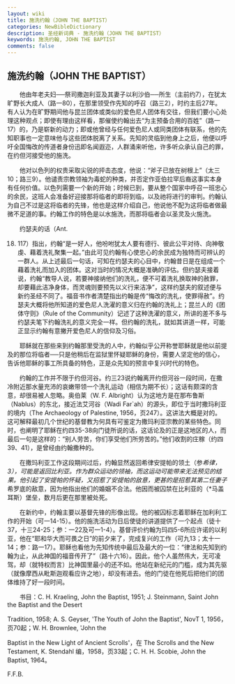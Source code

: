 ```yaml
---
layout: wiki
title: 施洗约翰（JOHN THE BAPTIST）
categories: NewBibleDictionary
description: 圣经新词典 - 施洗约翰（JOHN THE BAPTIST）
keywords: 施洗约翰, JOHN THE BAPTIST
comments: false
---
```


## 施洗约翰（JOHN THE BAPTIST）

　　他由年老夫妇──祭司撒迦利亚及其妻子以利沙伯──所生（主前约7），在犹太旷野长大成人（路一80），在那里领受作先知的呼召（路三2），时约主后27年。有人认为在旷野期间他与昆兰团体或类似的爱色尼人团体有交往，但我们要小心处理这种观点；即使有理由这样看，那催使约翰出去“为主预备合用的百姓”（路一17）的，乃是崭新的动力；即或他曾经与任何爱色尼人或同类团体有联系，他的先知职事也一定意味他与这些团体脱离了关系。先知的灵临到他身上之后，他便以呼吁全国悔改的传道者身份迅即名闻遐迩，人群涌来听他，许多听众承认自己的罪，在约但河接受他的施洗。

　　他对以色列的权贵采取尖锐的抨击态度，他说：“斧子已放在树根上”（太三10；路三9）。他谴责宗教领袖为毒蛇的种类，并否定作亚伯拉罕后裔这事实本身有任何价值。以色列需要一个新的开始；时候已到，要从整个国家中呼召一班忠心的余民，这班人会准备好迎接那将临者的即将到临，以及祂将进行的审判。约翰认为自己不过是这将临者的先锋，他也是这样介绍自己，他说他不配为这将临者做最微不足道的事。约翰工作的特色是以水施洗，而那将临者会以圣灵及火施洗。

　　约瑟夫的话（Ant.

18. 117）指出，约翰“是一好人，他吩咐犹太人要有德行、彼此公平对待、向神敬虔、藉着洗礼聚集一起。”由此可见约翰有心使忠心的余民成为独特而可辨认的一群人。从上述最后一句话，可知在约瑟夫的心目中，约翰昔日是在组成一个藉着洗礼而加入的团体。这对当时的情况大概是准确的评估。但约瑟夫接着说，约翰“教导人说，若要神接纳他们的洗礼，便不可着洗礼换取神的赦罪，却要藉此洁净身体，而灵魂则要预先以义行来洁净”，这样约瑟夫的叙述便与新约圣经不同了。福音书作者清楚指出约翰是传“悔改的洗礼，使罪得赦”。约瑟夫大概将他所知道的爱色尼人洗濯的意义归在约翰的洗礼上；昆兰人的《团体守则》（Rule of the Community）记述了这种洗濯的意义，所讲的差不多与约瑟夫笔下约翰洗礼的意义完全一样。但约翰的洗礼，就如其讲道一样，可能正显示约翰有意撇开爱色尼人的信仰及习俗。

　　耶稣就在那些来到约翰那里受洗的人中，约翰似乎公开称誉耶稣就是他以前提及的那位将临者──只是他稍后在监狱里怀疑耶稣的身份，需要人坚定他的信心，告诉他耶稣的事工所具备的特色，正是众先知的预言中复兴时代的特色。

　　约翰的工作并不限于约但河谷。约三23说约翰离开约但河谷一段时间，在撒冷附近那水量充沛的哀嫩带领一个洗礼运动（相信为期不长）；这话有颇深的含意，却很易被人忽略。奥伯莱（W. F. Albright）认为这地方是在那布鲁斯（Nablus）的东北，接近法艾河谷（Wadi Far`ah）的源头，即位于当时撒玛利亚的境内（The Archaeology of Palestine, 1956，页247）。这讲法大概是对的。这可解释最初几个世纪的基督教为何具有可鉴定为撒玛利亚宗教的某些特色。同时，也阐明了耶稣在约四35-38向门徒所说的话，这话论及的正是这地区的人，而最后一句是这样的：“别人劳苦，你们享受他们所劳苦的。”他们收割的庄稼（约四39、41），是曾经由约翰撒种的。

　　在撒玛利亚工作这段期间过后，约翰显然返回希律安提帕的领土（参*希律，3），可能是返回比利亚。作为群众运动的领袖，而这运动可能带来无法预见的结果。他引起了安提帕的怀疑，又招惹了安提帕的敌意，更甚的是招惹其第二任妻子*希罗底的敌意，因为他指出他们的婚姻不合法。他因而被囚禁在比利亚的（*马盖耳斯）堡垒，数月后更在那里被处死。

　　在新约中，约翰主要以基督先锋的形像出现。他的被囚标志着耶稣在加利利工作的开始（可一14-15）。他的施洗活动为日后使徒的讲道提供了一个起点（徒十37，十三24-25；参：一22及可一1-4）。基督评价约翰为玛四5-6所应许诺的以利亚，他在“耶和华大而可畏之日”的前夕来了，完成复兴的工作（可九13；太十一14；参：路一17）。耶稣也看他为先知传统中最后及最大的一位：“律法和先知到约翰为止，从此神国的福音传开了”（路十六16）。因此，他个人虽然伟大，无可凌驾，却（就特权而言）比神国里最小的还不如。他站在新纪元的门槛，成为其先驱（就像摩西从毗斯迦观看应许之地），却没有进去。他的门徒在他死后把他们的团体维持了好一段时间。

　　书目：C. H. Kraeling, John the Baptist, 1951; J. Steinmann, Saint John the Baptist and the Desert

Tradition, 1958; A. S. Geyser, 'The Youth of John the Baptist', NovT 1, 1956，页70起；W. H. Brownlee, 'John the

Baptist in the New Light of Ancient Scrolls'，在 The Scrolls and the New Testament, K. Stendahl 编，1958，页33起；C. H. H. Scobie, John the Baptist, 1964。

F.F.B.








